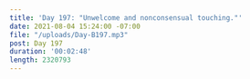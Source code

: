 ```yaml
---
title: 'Day 197: "Unwelcome and nonconsensual touching."'
date: 2021-08-04 15:24:00 -07:00
file: "/uploads/Day-B197.mp3"
post: Day 197
duration: '00:02:48'
length: 2320793
---
```


